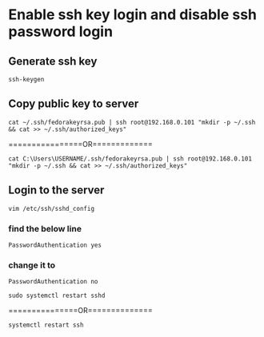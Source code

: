 # Enable ssh key login and disable ssh password login
## Generate ssh key 
`ssh-keygen`
## Copy public key to server
`cat ~/.ssh/fedorakeyrsa.pub | ssh root@192.168.0.101 "mkdir -p ~/.ssh && cat >> ~/.ssh/authorized_keys"`

================OR=============

`cat C:\Users\USERNAME/.ssh/fedorakeyrsa.pub | ssh root@192.168.0.101 "mkdir -p ~/.ssh && cat >> ~/.ssh/authorized_keys"`

## Login to the server
`vim /etc/ssh/sshd_config`
  
  ### find the below line 
  `PasswordAuthentication yes`

  ### change it to 
  `PasswordAuthentication no`

`sudo systemctl restart sshd`

===============OR==============

`systemctl restart ssh`